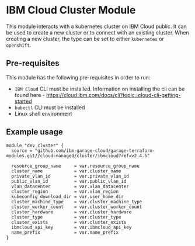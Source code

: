 # IBM Cloud Cluster Module

This module interacts with a kubernetes cluster on IBM Cloud public. It can be used to create a new
cluster or to connect with an existing cluster. When creating a new cluster, the type can be set to
either `kubernetes` or `openshift`.

## Pre-requisites

This module has the following pre-requisites in order to run:

- `IBM Cloud` CLI must be installed. Information on installing the cli can be found here - https://cloud.ibm.com/docs/cli?topic=cloud-cli-getting-started
- `kubectl` CLI must be installed
- Linux shell environment

## Example usage

```hcl-terraform
module "dev_cluster" {
  source = "github.com/ibm-garage-cloud/garage-terraform-modules.git//cloud-managed/cluster/ibmcloud?ref=v2.4.5"

  resource_group_name     = var.resource_group_name
  cluster_name            = var.cluster_name
  private_vlan_id         = var.private_vlan_id
  public_vlan_id          = var.public_vlan_id
  vlan_datacenter         = var.vlan_datacenter
  cluster_region          = var.vlan_region
  kubeconfig_download_dir = var.user_home_dir
  cluster_machine_type    = var.cluster_machine_type
  cluster_worker_count    = var.cluster_worker_count
  cluster_hardware        = var.cluster_hardware
  cluster_type            = var.cluster_type
  cluster_exists          = var.cluster_exists
  ibmcloud_api_key        = var.ibmcloud_api_key
  name_prefix             = var.name_prefix
}
```
